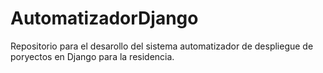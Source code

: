 # AutomatizadorDjango
Repositorio para el desarollo del sistema automatizador de despliegue de poryectos en Django para la residencia.
